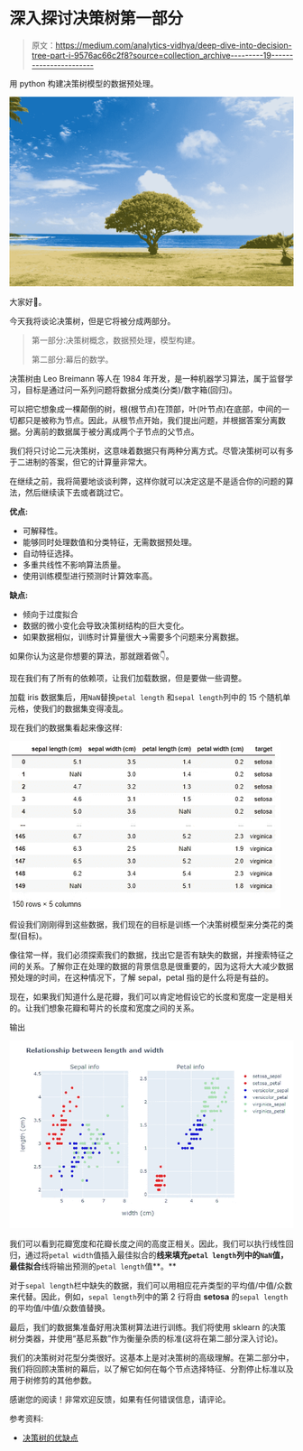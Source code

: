 # 深入探讨决策树第一部分

> 原文：<https://medium.com/analytics-vidhya/deep-dive-into-decision-tree-part-i-9576ac66c2f8?source=collection_archive---------19----------------------->

用 python 构建决策树模型的数据预处理。

![](img/448063b924447d5847d146d80ac55f1a.png)

大家好🙌。

今天我将谈论决策树，但是它将被分成两部分。

> 第一部分:决策树概念，数据预处理，模型构建。
> 
> 第二部分:幕后的数学。

决策树由 Leo Breimann 等人在 1984 年开发，是一种机器学习算法，属于监督学习，目标是通过问一系列问题将数据分成类(分类)/数字箱(回归)。

可以把它想象成一棵颠倒的树，根(根节点)在顶部，叶(叶节点)在底部，中间的一切都只是被称为节点。因此，从根节点开始，我们提出问题，并根据答案分离数据。分离前的数据属于被分离成两个子节点的父节点。

我们将只讨论二元决策树，这意味着数据只有两种分离方式。尽管决策树可以有多于二进制的答案，但它的计算量非常大。

在继续之前，我将简要地谈谈利弊，这样你就可以决定这是不是适合你的问题的算法，然后继续读下去或者跳过它。

**优点:**

*   可解释性。
*   能够同时处理数值和分类特征，无需数据预处理。
*   自动特征选择。
*   多重共线性不影响算法质量。
*   使用训练模型进行预测时计算效率高。

**缺点:**

*   倾向于过度拟合
*   数据的微小变化会导致决策树结构的巨大变化。
*   如果数据相似，训练时计算量很大→需要多个问题来分离数据。

如果你认为这是你想要的算法，那就跟着做👇。

现在我们有了所有的依赖项，让我们加载数据，但是要做一些调整。

加载 iris 数据集后，用`NaN`替换`petal length` 和`sepal length`列中的 15 个随机单元格，使我们的数据集变得凌乱。

现在我们的数据集看起来像这样:

![](img/cddd6ff96d494b7546c107e9c6825ba9.png)

假设我们刚刚得到这些数据，我们现在的目标是训练一个决策树模型来分类花的类型(目标)。

像往常一样，我们必须探索我们的数据，找出它是否有缺失的数据，并搜索特征之间的关系。了解你正在处理的数据的背景信息是很重要的，因为这将大大减少数据预处理的时间，在这种情况下，了解 sepal，petal 指的是什么将是有益的。

现在，如果我们知道什么是花瓣，我们可以肯定地假设它的长度和宽度一定是相关的。让我们想象花瓣和萼片的长度和宽度之间的关系。

输出

![](img/7ba0ca29804c327bf4d929688d1f1ff6.png)

我们可以看到花瓣宽度和花瓣长度之间的高度正相关。因此，我们可以执行线性回归，通过将`petal width`值插入最佳拟合的**线来填充`petal length`列中的`NaN`值，最佳拟合**线将输出预测的`petal length`值**。**

对于`sepal length`栏中缺失的数据，我们可以用相应花卉类型的平均值/中值/众数来代替。因此，例如，`sepal length`列中的第 2 行将由 **setosa** 的`sepal length`的平均值/中值/众数值替换。

最后，我们的数据集准备好用决策树算法进行训练。我们将使用 sklearn 的决策树分类器，并使用“基尼系数”作为衡量杂质的标准(这将在第二部分深入讨论)。

我们的决策树对花型分类很好。这基本上是对决策树的高级理解。在第二部分中，我们将回顾决策树的幕后，以了解它如何在每个节点选择特征、分割停止标准以及用于树修剪的其他参数。

感谢您的阅读！非常欢迎反馈，如果有任何错误信息，请评论。

参考资料:

*   [决策树的优缺点](https://en.wikipedia.org/wiki/Decision_tree#:~:text=Disadvantages%20of%20decision%20trees%3A,perform%20better%20with%20similar%20data.)